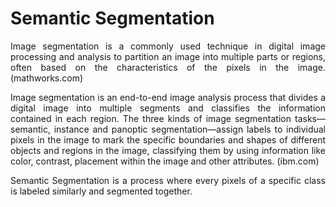 # Semantic Segmentation

<p align='justify'>
Image segmentation is a commonly used technique in digital image processing and analysis to partition an image into multiple parts or regions, often based on the characteristics of the pixels in the image. (mathworks.com)
</p>

<p align='justify'>
Image segmentation is an end-to-end image analysis process that divides a digital image into multiple segments and classifies the information contained in each region. The three kinds of image segmentation tasks—semantic, instance and panoptic segmentation—assign labels to individual pixels in the image to mark the specific boundaries and shapes of different objects and regions in the image, classifying them by using information like color, contrast, placement within the image and other attributes. (ibm.com)
</p>

<p align='justify'>
Semantic Segmentation is a process where every pixels of a specific class is labeled similarly and segmented together.
</p>
